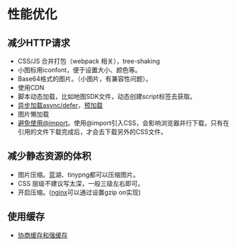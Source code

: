 # 性能优化

## 减少HTTP请求

- CSS/JS 合并打包（webpack 相关），tree-shaking
- 小图标用iconfont，便于设置大小、颜色等。
- Base64格式的图片。（小图片，有兼容性问题）。
- 使用CDN
- 脚本动态加载，比如地图SDK文件，动态创建script标签去获取。
- [异步加载async/defer]('../js/script.md')，[预加载]('../CSS3/link.md')
- 图片懒加载
- [避免使用@import](https://juejin.im/post/5b6133a351882519d346853f#heading-10)。使用@import引入CSS，会影响浏览器并行下载，只有在引用的文件下载完成后，才会去下载另外的CSS文件。

## 减少静态资源的体积

- 图片压缩。蓝湖、tinypng都可以压缩图片。
- CSS 层级不建议写太深，一般三级左右即可。
- 开启压缩。([nginx]('../nginx/base.md)可以通过设置gzip on实现)

## 使用缓存

- [协商缓存和强缓存]('../http/cache.md')
